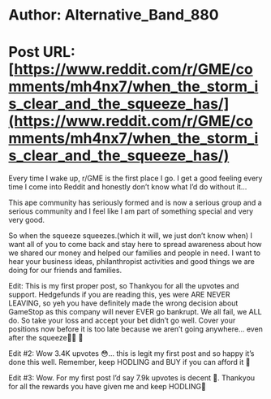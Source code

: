 # Author: Alternative_Band_880
# Post URL: [https://www.reddit.com/r/GME/comments/mh4nx7/when_the_storm_is_clear_and_the_squeeze_has/](https://www.reddit.com/r/GME/comments/mh4nx7/when_the_storm_is_clear_and_the_squeeze_has/)


Every time I wake up, r/GME is the first place I go. I get a good feeling every time I come into Reddit and honestly don’t know what I’d do without it...

This ape community has seriously formed and is now a serious group and a serious community and I feel like I am part of something special and very very good.

So when the squeeze squeezes.(which it will, we just don’t know when) I want all of you to come back and stay here to spread awareness about how we shared our money and helped our families and people in need. I want to hear your business ideas, philanthropist activities and good things we are doing for our friends and families.

Edit: This is my first proper post, so Thankyou for all the upvotes and support. Hedgefunds if you are reading this, yes were ARE NEVER LEAVING, so yeh you have definitely made the wrong decision about GameStop as this company will never EVER go bankrupt. We all fail, we ALL do. So take your loss and accept your bet didn’t go well. Cover your positions now before it is too late because we aren’t going anywhere... even after the squeeze💎🙌 🦍

Edit #2: Wow 3.4K upvotes 😳... this is legit my first post and so happy it’s done this well. Remember, keep HODLING and BUY if you can afford it 🦍

Edit #3: Wow. For my first post I’d say 7.9k upvotes is decent 🦍. Thankyou for all the rewards you have given me and keep HODLING🚀